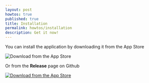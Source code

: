 ```yaml
---
layout: post
howtos: true
published: true
title: Installation
permalink: howtos/installation
description: Get it now!
---
```

You can install the application by downloading it from the App Store

![Download from the App Store](https://user-images.githubusercontent.com/663460/26986739-23bffc6e-4d49-11e7-92a2-cdba1b517a08.png "Available soon")

Or from the **Release** page on Github

[![Download from the App Store](https://user-images.githubusercontent.com/663460/30159664-a0e818f4-93c9-11e7-9937-501201c36709.png)](https://github.com/flyve-mdm/ios-mdm-agent/releases)

